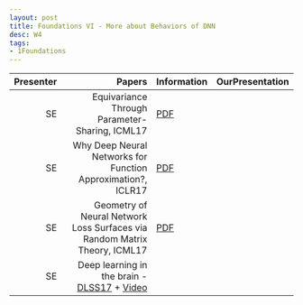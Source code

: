```yaml
---
layout: post
title: Foundations VI - More about Behaviors of DNN
desc: W4
tags:
- 1Foundations
---
```




| Presenter | Papers | Information| OurPresentation |
| -----: | ----------: | :----- | :----- |
| SE |  Equivariance Through Parameter-Sharing, ICML17| [PDF](https://arxiv.org/abs/1702.08389) | 
| SE |  Why Deep Neural Networks for Function Approximation?, ICLR17 | [PDF](https://openreview.net/pdf?id=SkpSlKIel) |
| SE |  Geometry of Neural Network Loss Surfaces via Random Matrix Theory, ICML17 | [PDF](http://proceedings.mlr.press/v70/pennington17a/pennington17a.pdf)|
| SE | Deep learning in the brain - [DLSS17](http://videolectures.net/site/normal_dl/tag=1129742/deeplearning2017_richards_neuroscience_01.pdf) + [Video](http://videolectures.net/deeplearning2017_richards_neuroscience/)  |
